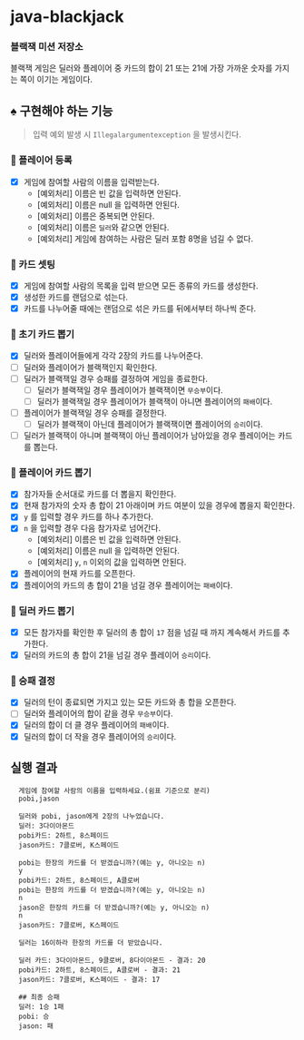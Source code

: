 # java-blackjack

### 블랙잭 미션 저장소

블랙잭 게임은 딜러와 플레이어 중 카드의 합이 21 또는 21에 가장 가까운 숫자를 가지는 쪽이 이기는 게임이다.

## ♠ 구현해야 하는 기능

> 입력 예외 발생 시 `Illegalargumentexception` 을 발생시킨다.

### 📌 플레이어 등록
- [x] 게임에 참여할 사람의 이름을 입력받는다.
  - [예외처리] 이름은 빈 값을 입력하면 안된다.
  - [예외처리] 이름은 null 을 입력하면 안된다.
  - [예외처리] 이름은 중복되면 안된다.
  - [예외처리] 이름은 `딜러`와 같으면 안된다.
  - [예외처리] 게임에 참여하는 사람은 딜러 포함 8명을 넘길 수 없다.

### 📌 카드 셋팅
- [x] 게임에 참여할 사람의 목록을 입력 받으면 모든 종류의 카드를 생성한다.
- [x] 생성한 카드를 랜덤으로 섞는다.
- [x] 카드를 나누어줄 때에는 랜덤으로 섞은 카드를 뒤에서부터 하나씩 준다.

### 📌 초기 카드 뽑기
- [x] 딜러와 플레이어들에게 각각 2장의 카드를 나누어준다.
- [ ] 딜러와 플레이어가 블랙잭인지 확인한다.
- [ ] 딜러가 블랙잭일 경우 승패를 결정하여 게임을 종료한다.
  - [ ] 딜러가 블랙잭일 경우 플레이어가 블랙잭이면 `무승부`이다.
  - [ ] 딜러가 블랙잭일 경우 플레이어가 블랙잭이 아니면 플레이어의 `패배`이다.
- [ ] 플레이어가 블랙잭일 경우 승패를 결정한다.
  - [ ] 딜러가 블랙잭이 아닌데 플레이어가 블랙잭이면 플레이어의 `승리`이다.
- [ ] 딜러가 블랙잭이 아니며 블랙잭이 아닌 플레이어가 남아있을 경우 플레이어는 카드를 뽑는다.

### 📌 플레이어 카드 뽑기
- [x] 참가자들 순서대로 카드를 더 뽑을지 확인한다.
- [x] 현재 참가자의 숫자 총 합이 21 아래이며 카드 여분이 있을 경우에 뽑을지 확인한다.
- [x] `y` 를 입력할 경우 카드를 하나 추가한다.
- [x] `n` 을 입력할 경우 다음 참가자로 넘어간다.
  - [예외처리] 이름은 빈 값을 입력하면 안된다.
  - [예외처리] 이름은 null 을 입력하면 안된다.
  - [예외처리] `y`, `n` 이외의 값을 입력하면 안된다.
- [x] 플레이어의 현재 카드를 오픈한다.
- [x] 플레이어의 카드의 총 합이 21을 넘길 경우 플레이어는 `패배`이다.

### 📌 딜러 카드 뽑기
- [x] 모든 참가자를 확인한 후 딜러의 총 합이 `17` 점을 넘길 때 까지 계속해서 카드를 추가한다.
- [x] 딜러의 카드의 총 합이 21을 넘길 경우 플레이어 `승리`이다.

### 📌 승패 결정
- [x] 딜러의 턴이 종료되면 가지고 있는 모든 카드와 총 합을 오픈한다.
- [ ] 딜러와 플레이어의 합이 같을 경우 `무승부`이다.
- [x] 딜러의 합이 더 클 경우 플레이어의 `패배`이다.
- [x] 딜러의 합이 더 작을 경우 플레이어의 `승리`이다.

## 실행 결과
  ```
    게임에 참여할 사람의 이름을 입력하세요.(쉼표 기준으로 분리)
    pobi,jason
  
    딜러와 pobi, jason에게 2장의 나누었습니다.
    딜러: 3다이아몬드
    pobi카드: 2하트, 8스페이드
    jason카드: 7클로버, K스페이드
  
    pobi는 한장의 카드를 더 받겠습니까?(예는 y, 아니오는 n)
    y
    pobi카드: 2하트, 8스페이드, A클로버
    pobi는 한장의 카드를 더 받겠습니까?(예는 y, 아니오는 n)
    n
    jason은 한장의 카드를 더 받겠습니까?(예는 y, 아니오는 n)
    n
    jason카드: 7클로버, K스페이드
  
    딜러는 16이하라 한장의 카드를 더 받았습니다.
  
    딜러 카드: 3다이아몬드, 9클로버, 8다이아몬드 - 결과: 20
    pobi카드: 2하트, 8스페이드, A클로버 - 결과: 21
    jason카드: 7클로버, K스페이드 - 결과: 17
  
    ## 최종 승패
    딜러: 1승 1패
    pobi: 승
    jason: 패
  ```
